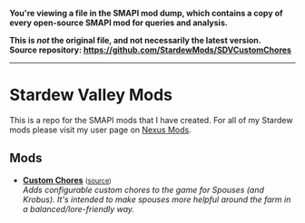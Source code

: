 **You're viewing a file in the SMAPI mod dump, which contains a copy of every open-source SMAPI mod
for queries and analysis.**

**This is _not_ the original file, and not necessarily the latest version.**  
**Source repository: https://github.com/StardewMods/SDVCustomChores**

----

# Stardew Valley Mods

This is a repo for the SMAPI mods that I have created. For all of my Stardew mods please visit my user page on [Nexus Mods](https://www.nexusmods.com/stardewvalley/users/1643034?tab=user+files).

## Mods

* **[Custom Chores](https://www.nexusmods.com/stardewvalley/mods/5175)** <small>([source](./CustomChores))</small>  
  _Adds configurable custom chores to the game for Spouses (and Krobus).
  It's intended to make spouses more helpful around the farm in a balanced/lore-friendly way._